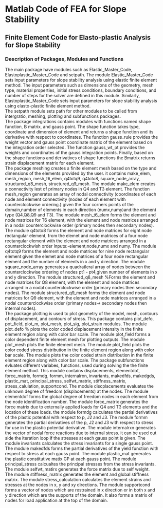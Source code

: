 # Matlab Code of FEA for Slope Stability
## Finite Element Code for Elasto-plastic Analysis for Slope Stability
### Description of Packages, Modules and Functions
The main package have modules such as Elastic_Master_Code, Elastoplastic_Master_Code and setpath. The module Elastic_Master_Code sets input parameters for slope stability analysis using elastic finite element method. The input parameters such as dimensions of the geometry, mesh type, material properties, initial stress conditions, boundary conditions, and number of steps for the solver are defined in this module. Similarly, Elastoplastic_Master_Code sets input parameters for slope stability analysis using elasto-plastic finite element method.      
The setpath module sets path for other modules to be called from intergratio, meshing, plotting and subfunctions packages.      
The package integrations contains modules with functions named shape function, B matrix, and gauss point. The shape function takes type, coordinate and dimension of element and returns a shape function and its derivative with respect to coordinates. The function gauss_rule provides the weight vector and gauss point coordinate matrix of the element based on the integration order selected. The function gauss_wt_pt provides the weights and coordinates of the gauss integration points. Finally, based on the shape functions and derivatives of shape functions the Bmatrix returns strain displacement matrix for each element.     
The package meshing creates a finite element mesh based on the type and dimensions of the elements provided by the user. it contains make_elem, mesh_region, mesh_t6_elem, q4totq9, q4toto8, square_node_array, structured_q8_mesh, structured_q9_mesh. The module make_elem creates a connectivity lest of primary nodes in Q4 and T3 element. The function mesh_region generates an array of nodal connectivity (coordinates of each node and element connectivity (nodes of each element with counterclockwise ordering.) given the four corners points of the domain,number of elements in each direction (numx,numy)and the element type (Q4,Q8,Q9 and T3). The module mesh_t6_elem forms the element and node matrices for T6 element, with the element and node matrices arranged in a nodal counterclockwise order (primary nodes then secondary nodes). The module q4toto8 forms the element and node matrices for eight node rectangular element, from the elemet and node matrices of a four node rectangular element with the element and node matrices arranged in a counterclockwish order Inputs:-element,node,numx and numy. The module q4totq9 forms the element and node matrices for nine node rectangular element given the elemet and node matrices of a four node rectangular element and the number of elements in x and y direction. The module square_node_array generates a quadratleral array of nodes between the counterclockwise ordering of nodes pt1 - pt4,given number of elements in x and y direction. The module structured_q8_mesh %Forms the element and node matrices for Q8 element, with the element and node matrices arranged in a nodal counterclockwise order (primary nodes then secondary nodes). The module structured_q9_mesh forms the element and node matrices for Q9 element, with the element and node matrices arranged in a nodal counterclockwise order (primary nodes-> secondary nodes then internal nodes).     
The package plotting is used to plot geometry of the model, mesh, contours of displacement, and contours of stress. This package contains plot_defo, pot_field, plot_m, plot_mesh, plot_sig, plot_strain modules. The module plot_defo % plots the color coded displacement intensity in the finite element region along with color bar scale. The module plot_field forms a color dependent finite element mesh for plotting outputs. The module plot_mesh plots the finite element mesh. The module plot_field plots the color coded stress distribution in the finite element region along with color bar scale. The module plots the color coded strain distribution in the finite element region along with color bar scale.
The package subfunctions evluates different variabes, functions, used during solving the the finite element method. This module contains displacements, elementdof, force_matrix, formdg, formm, internalrxn, invariants, makedfds, makedgds, plastic_mat, principal_stress, selfwt_matrix, stiffness_matrix, stress_calulation, supportcond. The module discplacements evaluates the unknown degree of freedom (displacements) at the nodes. The module elementdof forms the global degree of freedom nodes in each element from the node identification number. The module force_matrix generates the force matrix due to externally applied loads for Q4 and T3 elements and the location of these loads. the module formdg calculates the partial derivatives of the plastic potential with respect to p, J2 and J3. The module formm generates the partial derivatives of the p, J2 and J3 with respect to
stress for use in the plastic potential derivative. The module internalrxn generates the vector of nodal force reactions due to internal stress. it can be used out side the iteration loop if the stresses at each gauss point is given. The module invariants calculates the stress invariants for a single gauss point. The module makedfds forms the partial derivatives of the yield function with
respect to stress at each gauss point. The module plastic_mat generates the plastic constitutive matix CP at each gauss point. The module principal_stress calcualtes the principal stresses from the stress invariants. The module selfwt_matirx generates the force matrix due to self weight. The module stiffness_matrix generates the element and global stiffness matrix. The module stress_calculation calculates the element strains and stresses at the nodes in x, y and xy directions. The module supportcond forms a vector of nodes which are restrained in x direction or in both x and y direction which are the supports of the domain. It also forms a matrix of nodes for load application at the top of the domain.
